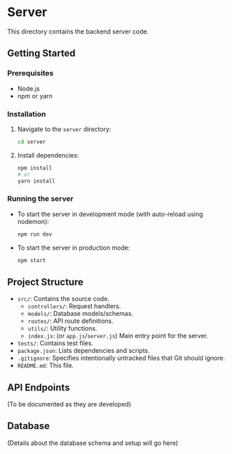# Server

This directory contains the backend server code.

## Getting Started

### Prerequisites

- Node.js
- npm or yarn

### Installation

1. Navigate to the `server` directory:
   ```bash
   cd server
   ```
2. Install dependencies:
   ```bash
   npm install
   # or
   yarn install
   ```

### Running the server

- To start the server in development mode (with auto-reload using nodemon):
  ```bash
  npm run dev
  ```
- To start the server in production mode:
  ```bash
  npm start
  ```

## Project Structure

- `src/`: Contains the source code.
  - `controllers/`: Request handlers.
  - `models/`: Database models/schemas.
  - `routes/`: API route definitions.
  - `utils/`: Utility functions.
  - `index.js`: (or `app.js`/`server.js`) Main entry point for the server.
- `tests/`: Contains test files.
- `package.json`: Lists dependencies and scripts.
- `.gitignore`: Specifies intentionally untracked files that Git should ignore.
- `README.md`: This file.

## API Endpoints

(To be documented as they are developed)

## Database

(Details about the database schema and setup will go here)
